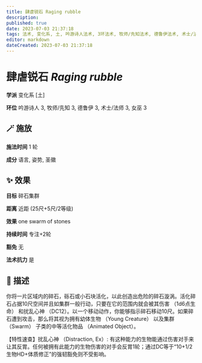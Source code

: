 ```yaml
---
title: 肆虐锐石 Raging rubble
description: 
published: true
date: 2023-07-03 21:37:18
tags: 法术, 变化系, 土, 吟游诗人法术, 3环法术, 牧师/先知法术, 德鲁伊法术, 术士/法师法术, 女巫法术
editor: markdown
dateCreated: 2023-07-03 21:37:18
---
```


# **肆虐锐石** *Raging rubble*

**学派** 变化系 \[土\] 

**环位** 吟游诗人 3, 牧师/先知 3, 德鲁伊 3, 术士/法师 3, 女巫 3

## 🪄 施放

**施法时间** 1 轮

**成分** 语言, 姿势, 圣徽

## ✨ 效果 

**目标** 碎石集群 

**距离** 近距 (25尺+5尺/2等级) 

**效果** one swarm of stones 

**持续时间** 专注+2轮 

**豁免** 无

**法术抗力** 是

## 📖 描述

你将一片区域内的碎石，砾石或小石块活化，以此创造出危险的碎石漩涡。活化碎石占据10尺空间并且如集群一般行动，只要在它的范围内就会被其伤害 （1d6点生命） 和扰乱心神 （DC12）。以一个移动动作，你能够指示碎石移动10尺。如果碎石遭到攻击，那么将其视为拥有幼体生物 （Young Creature） 以及集群 （Swarm） 子类的中等活化物品 （Animated Object）。

【特性速查】扰乱心神 （Distraction, Ex）: 有这种能力的生物能通过伤害对手来让其反胃。任何被拥有此能力的生物伤害的对手会反胃1轮；通过DC等于“10+1/2生物HD+体质修正”的强韧豁免则不受影响。
    